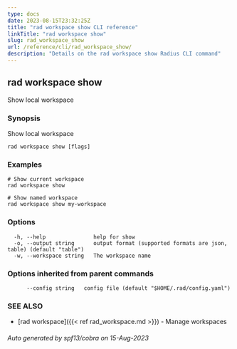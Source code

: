 ```yaml
---
type: docs
date: 2023-08-15T23:32:25Z
title: "rad workspace show CLI reference"
linkTitle: "rad workspace show"
slug: rad_workspace_show
url: /reference/cli/rad_workspace_show/
description: "Details on the rad workspace show Radius CLI command"
---
```

## rad workspace show

Show local workspace

### Synopsis

Show local workspace

```
rad workspace show [flags]
```

### Examples

```
# Show current workspace
rad workspace show

# Show named workspace
rad workspace show my-workspace
```

### Options

```
  -h, --help               help for show
  -o, --output string      output format (supported formats are json, table) (default "table")
  -w, --workspace string   The workspace name
```

### Options inherited from parent commands

```
      --config string   config file (default "$HOME/.rad/config.yaml")
```

### SEE ALSO

* [rad workspace]({{< ref rad_workspace.md >}})	 - Manage workspaces

###### Auto generated by spf13/cobra on 15-Aug-2023

